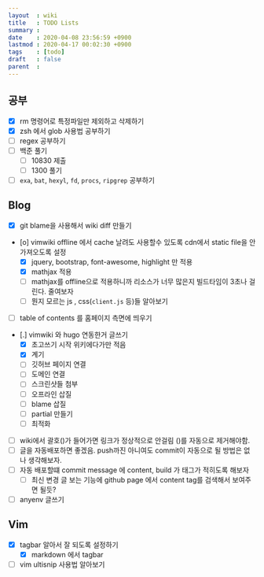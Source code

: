 ```yaml
---
layout  : wiki
title   : TODO Lists
summary : 
date    : 2020-04-08 23:56:59 +0900
lastmod : 2020-04-17 00:02:30 +0900
tags    : [todo]
draft   : false
parent  : 
---
```


## 공부
 * [X] rm 명령어로 특정파일만 제외하고 삭제하기
 * [X] zsh 에서 glob 사용법 공부하기
 * [ ] regex 공부하기
 * [ ] 백준 풀기
   * [ ] 10830 제출
   * [ ] 1300 풀기
 * [ ] `exa`, `bat`, `hexyl`, `fd`, `procs`, `ripgrep` 공부하기
## Blog
 * [X] git blame을 사용해서 wiki diff 만들기
 * [o] vimwiki offline 에서 cache 날려도 사용할수 있도록 cdn에서 static file을 안가져오도록 설정
   * [X] jquery, bootstrap, font-awesome, highlight 만 적용
   * [X] mathjax 적용
   * [ ] mathjax를 offline으로 적용하니까 리소스가 너무 많은지 빌드타임이 3초나 걸린다. 줄여보자
   * [ ] 뭔지 모르는 js , css(`client.js` 등)들 알아보기
 * [ ] table of contents 를 홈페이지 측면에 띄우기
 * [.] vimwiki 와 hugo 연동한거 글쓰기
   * [X] 초고쓰기 시작 위키에다가만 적음
   * [X] 계기
   * [ ] 깃허브 페이지 연결
   * [ ] 도메인 연결
   * [ ] 스크린샷들 첨부
   * [ ] 오프라인 삽질
   * [ ] blame 삽질
   * [ ] partial 만들기
   * [ ] 최적화
 * [ ] wiki에서 괄호()가 들어가면 링크가 정상적으로 안걸림 ()를 자동으로 제거해야함.
 * [ ] 글을 자동배포하면 좋겠음. push까진 아니여도 commit이 자동으로 될 방법은 없나 생각해보자.
 * [ ] 자동 배포할떄 commit message 에 content, build 가 태그가 적히도록 해보자
   * [ ] 최신 변경 글 보는 기능에 github page 에서 content tag를 검색해서 보여주면 될듯?
 * [ ] anyenv 글쓰기
## Vim
 * [X] tagbar 알아서 잘 되도록 설정하기
   * [X] markdown 에서 tagbar
 * [ ] vim ultisnip 사용법 알아보기
